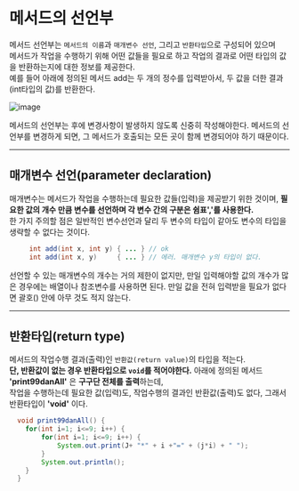# 메서드의 선언부
메서드 선언부는 `메서드의 이름`과 `매개변수 선언`, 그리고 `반환타입`으로 구성되어 있으며<br>
메서드가 작업을 수행하기 위해 어떤 값들을 필요로 하고 작업의 결과로 어떤 타입의 값을 반환하는지에 대한 정보를 제공한다.<br>
예를 들어 아래에 정의된 메서드 add는 두 개의 정수를 입력받아서, 두 값을 더한 결과(int타입의 값)를 반환한다.<br>

![image](https://velog.velcdn.com/images/juun/post/36006f8c-2a49-4a02-a3d1-64280816b0f2/image.png)

메서드의 선언부는 후에 변경사항이 발생하지 않도록 신중히 작성해야한다. 메서드의 선언부를 변경하게 되면, 그 메서드가 호출되는 모든 곳이 함께 변경되어야 하기 때문이다.

---

## 매개변수 선언(parameter declaration)

매개변수는 메서드가 작업을 수행하는데 필요한 값들(입력)을 제공받기 위한 것이며, **필요한 값의 개수 만큼 변수를 선언하며 각 변수 간의 구분은 쉼표','를 사용한다.** <br>
한 가지 주의할 점은 일반적인 변수선언과 달리 두 변수의 타입이 같아도 변수의 타입을 생략할 수 없다는 것이다.

```java
     int add(int x, int y) { ... } // ok
     int add(int x, y)     { ... } // 에러. 매개변수 y의 타입이 없다.
```
선언할 수 있는 매개변수의 개수는 거의 제한이 없지만, 만일 입력해야할 값의 개수가 많은 경우에는 배열이나 참조변수를 사용하면 된다. 만일 값을 전혀 입력받을 필요가 없다면 괄호() 안에 아무 것도 적지 않는다.

---

## 반환타입(return type)

메서드의 작업수행 결과(출력)인 `반환값(return value)`의 타입을 적는다. <br>
**단, 반환값이 없는 경우 반환타입으로 `void`를 적어야한다.** 아래에 정의된 메서드 **'print99danAll'** 은 **구구단 전체를 출력**하는데,<br>
작업을 수행하는데 필요한 값(입력)도, 작업수행의 결과인 반환값(출력)도 없다, 그래서 반환타입이 **'void'** 이다.

```java
  void print99danAll() {
    for(int i=1; i<=9; i++) {
        for(int i=1; i<=9; i++) {
            System.out.print(J+ "*" + i +"=" + (j*i) + " ");
        }
        System.out.println();
    }
  }
```
